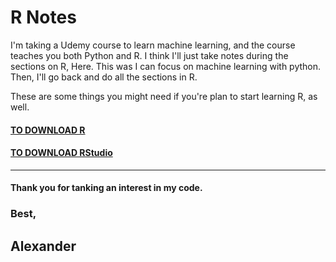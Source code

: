 # R Notes

I'm taking a Udemy course to learn machine learning, and the course teaches you both Python and R. I think I'll just take notes during the sections on R, Here. This was I can focus on machine learning with python.
Then, I'll go back and do all the sections in R.

These are some things you might need if you're plan to start learning R, as well.

#### [TO DOWNLOAD R](https://cran.r-project.org/)

#### [TO DOWNLOAD RStudio](https://www.rstudio.com/)

---

#### Thank you for tanking an interest in my code.

### Best,

## Alexander

